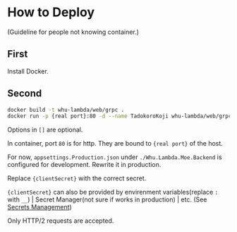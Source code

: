 # How to Deploy

(Guideline for people not knowing container.)

## First

Install Docker.

## Second

```bash
docker build -t whu-lambda/web/grpc .
docker run -p {real port}:80 -d --name TadokoroKoji whu-lambda/web/grpc Github:ClientSecret={clientSecret} Microsoft:ClientSecret={clientSecret}
```

Options in `[]` are optional.

In container, port `80` is for http. They are bound to `{real port}` of the host.

For now, `appsettings.Production.json` under `./Whu.Lambda.Moe.Backend` is configured for development. Rewrite it in production.

Replace `{clientSecret}` with the correct secret.

`{clientSecret}` can also be provided by envirenment variables(replace `:` with `__`) | Secret Manager(not sure if works in production) | etc.
(See [Secrets Management](https://docs.microsoft.com/en-us/aspnet/core/security/app-secrets))

Only HTTP/2 requests are accepted.
